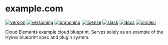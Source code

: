 # example.com
[![version](http://img.shields.io/badge/version-n/a-blue.svg)](#)
[![versioning](http://img.shields.io/badge/versioning-continuous-blue.svg)](#)
[![branching](http://img.shields.io/badge/branching-github%20flow-blue.svg)](https://guides.github.com/introduction/flow/)
[![license](http://img.shields.io/badge/license-apache-blue.svg)](LICENSE.md)
[![slack](http://img.shields.io/badge/slack-join-blue.svg)](https://ce-success.herokuapp.com)
[![docs](http://img.shields.io/badge/docs-read-blue.svg)](https://ce-onprem.readthedocs.org)
[![circleci](https://circleci.com/gh/cloud-elements/example.com.svg?style=shield)](https://circleci.com/gh/cloud-elements/example.com)

Cloud Elements example cloud blueprint. Serves solely as an example of the Hykes blueprint spec and
plugin system.
